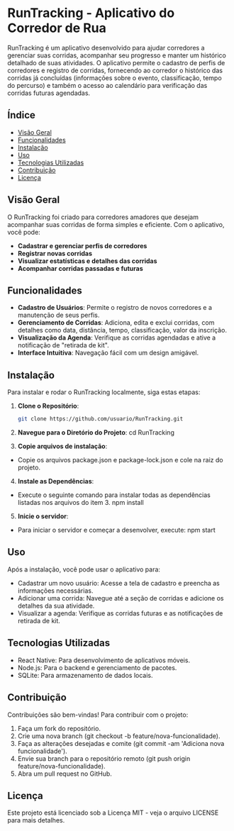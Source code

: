 # RunTracking - Aplicativo do Corredor de Rua

RunTracking é um aplicativo desenvolvido para ajudar corredores a gerenciar suas corridas, acompanhar seu progresso e manter um histórico detalhado de suas atividades. 
O aplicativo permite o cadastro de perfis de corredores e registro de corridas, fornecendo ao corredor o histórico das corridas já concluídas (informações sobre o evento, 
classificação, tempo do percurso) e também o acesso ao calendário para verificação das corridas futuras agendadas.

## Índice

- [Visão Geral](#visão-geral)
- [Funcionalidades](#funcionalidades)
- [Instalação](#instalação)
- [Uso](#uso)
- [Tecnologias Utilizadas](#tecnologias-utilizadas)
- [Contribuição](#contribuição)
- [Licença](#licença)

## Visão Geral

O RunTracking foi criado para corredores amadores que desejam acompanhar suas corridas de forma simples e eficiente. Com o aplicativo, você pode:
- **Cadastrar e gerenciar perfis de corredores**
- **Registrar novas corridas**
- **Visualizar estatísticas e detalhes das corridas**
- **Acompanhar corridas passadas e futuras**

## Funcionalidades

- **Cadastro de Usuários**: Permite o registro de novos corredores e a manutenção de seus perfis.
- **Gerenciamento de Corridas**: Adiciona, edita e exclui corridas, com detalhes como data, distância, tempo, classificação, valor da inscrição.
- **Visualização da Agenda**: Verifique as corridas agendadas e ative a notificação de "retirada de kit".
- **Interface Intuitiva**: Navegação fácil com um design amigável.

## Instalação

Para instalar e rodar o RunTracking localmente, siga estas etapas:

1. **Clone o Repositório**:
   ```bash
   git clone https://github.com/usuario/RunTracking.git

2. **Navegue para o Diretório do Projeto**:
cd RunTracking

3. **Copie arquivos de instalação**:
- Copie os arquivos package.json e package-lock.json e cole na raiz do projeto.

4. **Instale as Dependências**:
- Execute o seguinte comando para instalar todas as dependências listadas nos arquivos do item 3.
npm install

5. **Inicie o servidor**:
- Para iniciar o servidor e começar a desenvolver, execute:
npm start

## Uso

Após a instalação, você pode usar o aplicativo para:
- Cadastrar um novo usuário: Acesse a tela de cadastro e preencha as informações necessárias.
- Adicionar uma corrida: Navegue até a seção de corridas e adicione os detalhes da sua atividade.
- Visualizar a agenda: Verifique as corridas futuras e as notificações de retirada de kit.

## Tecnologias Utilizadas

- React Native: Para desenvolvimento de aplicativos móveis.
- Node.js: Para o backend e gerenciamento de pacotes.
- SQLite: Para armazenamento de dados locais.

## Contribuição

Contribuições são bem-vindas! Para contribuir com o projeto:
1. Faça um fork do repositório.
2. Crie uma nova branch (git checkout -b feature/nova-funcionalidade).
3. Faça as alterações desejadas e comite (git commit -am 'Adiciona nova funcionalidade').
4. Envie sua branch para o repositório remoto (git push origin feature/nova-funcionalidade).
5. Abra um pull request no GitHub.

## Licença
Este projeto está licenciado sob a Licença MIT - veja o arquivo LICENSE para mais detalhes.



